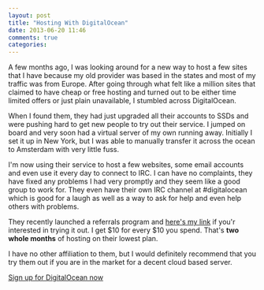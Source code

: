 ```yaml
---
layout: post
title: "Hosting With DigitalOcean"
date: 2013-06-20 11:46
comments: true
categories: 
---
```

A few months ago, I was looking around for a new way to host a few sites that
I have because my old provider was based in the states and most of my traffic
was from Europe. After going through what felt like a million sites that claimed
to have cheap or free hosting and turned out to be either time limited offers or
just plain unavailable, I stumbled across DigitalOcean.

When I found them, they had just upgraded all their accounts to SSDs and were 
pushing hard to get new people to try out their service. I jumped on board and
very soon had a virtual server of my own running away. Initially I set it up in
New York, but I was able to manually transfer it across the ocean to Amsterdam
with very little fuss.

I'm now using their service to host a few websites, some email accounts and even
use it every day to connect to IRC. I can have no complaints, they have fixed any
problems I had very promptly and they seem like a good group to work for. They
even have their own IRC channel at #digitalocean which is good for a laugh as well
as a way to ask for help and even help others with problems.

They recently launched a referrals program and [here's my link](https://www.digitalocean.com/?refcode=1b3cb64c1fbd)
if you'r interested in trying it out. I get $10 for every $10 you spend. That's 
**two whole months** of hosting on their lowest plan.

I have no other affiliation to them, but I would definitely recommend that you
try them out if you are in the market for a decent cloud based server.

[Sign up for DigitalOcean now](https://www.digitalocean.com/?refcode=1b3cb64c1fbd)
